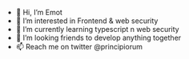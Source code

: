 - 👋 Hi, I’m Emot
- 👀 I’m interested in Frontend & web security
- 🌱 I’m currently learning typescript n web security
- 💞️ I’m looking friends to develop anything together
- 📫 Reach me on twitter @principiorum
